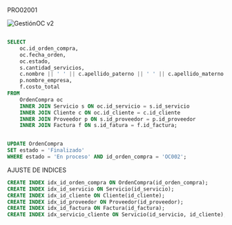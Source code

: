 PRO02001

![GestiónOC v2](https://github.com/RenzoAr10/DBD-KomaqService/assets/144966624/733e2830-1eb9-4a05-bcc1-695bee6e5817)


```sql

SELECT
    oc.id_orden_compra,
    oc.fecha_orden,
    oc.estado,
    s.cantidad_servicios,
    c.nombre || ' ' || c.apellido_paterno || ' ' || c.apellido_materno || ' ' || c.nombre AS nombre_cliente,
    p.nombre_empresa,
    f.costo_total
FROM
    OrdenCompra oc
    INNER JOIN Servicio s ON oc.id_servicio = s.id_servicio
    INNER JOIN Cliente c ON oc.id_cliente = c.id_cliente
    INNER JOIN Proveedor p ON s.id_proveedor = p.id_proveedor
    INNER JOIN Factura f ON s.id_fatura = f.id_factura;


UPDATE OrdenCompra
SET estado = 'Finalizado'
WHERE estado = 'En proceso' AND id_orden_compra = 'OC002';
```


AJUSTE DE INDICES
```sql
CREATE INDEX idx_id_orden_compra ON OrdenCompra(id_orden_compra);
CREATE INDEX idx_id_servicio ON Servicio(id_servicio);
CREATE INDEX idx_id_cliente ON Cliente(id_cliente);
CREATE INDEX idx_id_proveedor ON Proveedor(id_proveedor);
CREATE INDEX idx_id_factura ON Factura(id_factura);
CREATE INDEX idx_servicio_cliente ON Servicio(id_servicio, id_cliente);

```
